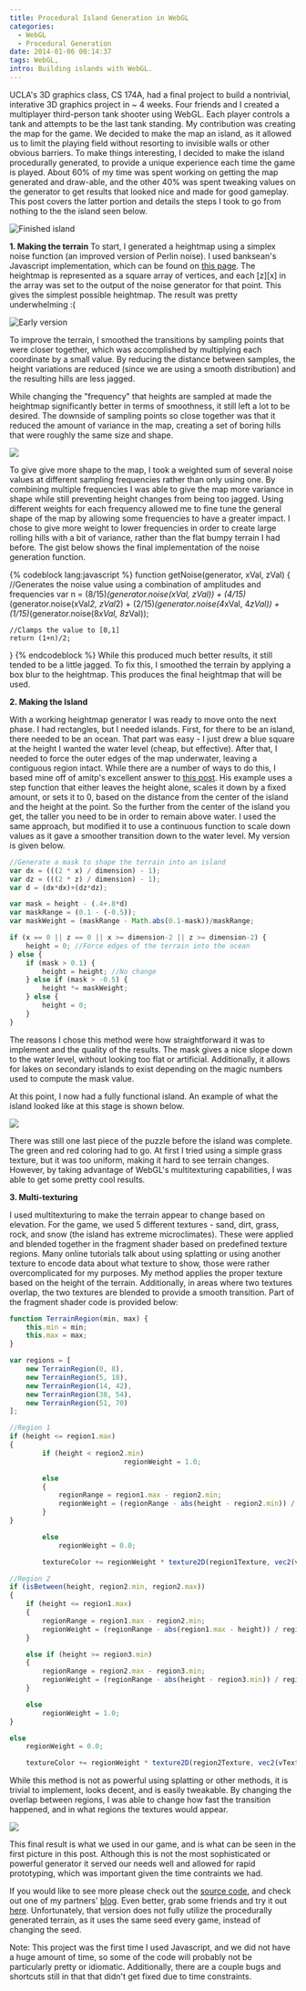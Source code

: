 ```yaml
---
title: Procedural Island Generation in WebGL
categories:
  - WebGL
  - Procedural Generation
date: 2014-01-06 00:14:37
tags: WebGL,
intro: Building islands with WebGL.
---
```


UCLA's 3D graphics class, CS 174A, had a final project to build a nontrivial, interative 3D graphics project in ~ 4 weeks. Four friends and I created a multiplayer third-person tank shooter using WebGL. Each player controls a tank and attempts to be the last tank standing. My contribution was creating the map for the game. We decided to make the map an island, as it allowed us to limit the playing field without resorting to invisible walls or other obvious barriers. To make things interesting, I decided to make the island procedurally generated, to provide a unique experience each time the game is played. About 60% of my time was spent working on getting the map generated and draw-able, and the other 40% was spent tweaking values on the generator to get results that looked nice and made for good gameplay. This post covers the latter portion and details the steps I took to go from nothing to the the island seen below.

![Finished island](assets/final.png)

**1\. Making the terrain**
To start, I generated a heightmap using a simplex noise function (an improved version of Perlin noise). I used banksean's Javascript implementation, which can be found on [this page](https://gist.github.com/banksean/304522). The heightmap is represented as a square array of vertices, and each [z][x] in the array was set to the output of the noise generator for that point. This gives the simplest possible heightmap. The result was pretty underwhelming :(

![Early version](assets/terrain-1.png)

To improve the terrain, I smoothed the transitions by sampling points that were closer together, which was accomplished by multiplying each coordinate by a small value. By reducing the distance between samples, the height variations are reduced (since we are using a smooth distribution) and the resulting hills are less jagged.

While changing the "frequency" that heights are sampled at made the heightmap significantly better in terms of smoothness, it still left a lot to be desired. The downside of sampling points so close together was that it reduced the amount of variance in the map, creating a set of boring hills that were roughly the same size and shape.

![](assets/generated_terrain2.png)

To give give more shape to the map, I took a weighted sum of several noise values at different sampling frequencies rather than only using one. By combining multiple frequencies I was able to give the map more variance in shape while still preventing height changes from being too jagged. Using different weights for each frequency allowed me to fine tune the general shape of the map by allowing some frequencies to have a greater impact. I chose to give more weight to lower frequencies in order to create large rolling hills with a bit of variance, rather than the flat bumpy terrain I had before. The gist below shows the final implementation of the noise generation function.

{% codeblock lang:javascript %}
function getNoise(generator, xVal, zVal) {
    //Generates the noise value using a combination of amplitudes and frequencies
    var n = (8/15)*(generator.noise(xVal, zVal))
            + (4/15)*(generator.noise(xVal*2, zVal*2)
            + (2/15)*(generator.noise(4*xVal, 4*zVal))
            + (1/15)*(generator.noise(8*xVal, 8*zVal));

    //Clamps the value to [0,1]
    return (1+n)/2;
}
{% endcodeblock %}
While this produced much better results, it still tended to be a little jagged. To fix this, I smoothed the terrain by applying a box blur to the heightmap. This produces the final heightmap that will be used.

**2\. Making the Island**

With a working heightmap generator I was ready to move onto the next phase. I had rectangles, but I needed islands. First, for there to be an island, there needed to be an ocean. That part was easy - I just drew a blue square at the height I wanted the water level (cheap, but effective). After that, I needed to force the outer edges of the map underwater, leaving a contiguous region intact. While there are a number of ways to do this, I based mine off of amitp's excellent answer to [this post](http://gamedev.stackexchange.com/a/22203). His example uses a step function that either leaves the height alone, scales it down by a fixed amount, or sets it to 0, based on the distance from the center of the island and the height at the point. So the further from the center of the island you get, the taller you need to be in order to remain above water. I used the same approach, but modified it to use a continuous function to scale down values as it gave a smoother transition down to the water level. My version is given below.

```javascript
//Generate a mask to shape the terrain into an island
var dx = (((2 * x) / dimension) - 1);
var dz = (((2 * z) / dimension) - 1);
var d = (dx*dx)+(dz*dz);

var mask = height - (.4+.8*d)
var maskRange = (0.1 - (-0.5));
var maskWeight = (maskRange - Math.abs(0.1-mask))/maskRange;

if (x == 0 || z == 0 || x >= dimension-2 || z >= dimension-2) {
    height = 0; //Force edges of the terrain into the ocean
} else {
    if (mask > 0.1) {
        height = height; //No change
    } else if (mask > -0.5) {
        height *= maskWeight;
    } else {
        height = 0;
    }
}
```

The reasons I chose this method were how straightforward it was to implement and the quality of the results. The mask gives a nice slope down to the water level, without looking too flat or artificial. Additionally, it allows for lakes on secondary islands to exist depending on the magic numbers used to compute the mask value.

At this point, I now had a fully functional island. An example of what the island looked like at this stage is shown below.

![](assets/island1.png)

There was still one last piece of the puzzle before the island was complete. The green and red coloring had to go. At first I tried using a simple grass texture, but it was too uniform, making it hard to see terrain changes. However, by taking advantage of WebGL's multitexturing capabilities, I was able to get some pretty cool results.

**3\. Multi-texturing**

I used multitexturing to make the terrain appear to change based on elevation. For the game, we used 5 different textures - sand, dirt, grass, rock, and snow (the island has extreme microclimates). These were applied and blended together in the fragment shader based on predefined texture regions. Many online tutorials talk about using splatting or using another texture to encode data about what texture to show, those were rather overcomplicated for my purposes. My method applies the proper texture based on the height of the terrain. Additionally, in areas where two textures overlap, the two textures are blended to provide a smooth transition. Part of the fragment shader code is provided below:

```javascript
function TerrainRegion(min, max) {
    this.min = min;
    this.max = max;
}

var regions = [
    new TerrainRegion(0, 8),
    new TerrainRegion(5, 18),
    new TerrainRegion(14, 42),
    new TerrainRegion(38, 54),
    new TerrainRegion(51, 70)
];

//Region 1
if (height <= region1.max)
{
        if (height < region2.min)
                            regionWeight = 1.0;

        else
        {
            regionRange = region1.max - region2.min;
            regionWeight = (regionRange - abs(height - region2.min)) / regionRange;
        }
}

        else
            regionWeight = 0.0;

        textureColor += regionWeight * texture2D(region1Texture, vec2(vTextureCoord.s, vTextureCoord.t));

//Region 2
if (isBetween(height, region2.min, region2.max))
{
    if (height <= region1.max)
    {
        regionRange = region1.max - region2.min;
        regionWeight = (regionRange - abs(region1.max - height)) / regionRange;
    }

    else if (height >= region3.min)
    {
        regionRange = region2.max - region3.min;
        regionWeight = (regionRange - abs(height - region3.min)) / regionRange;
    }

    else
        regionWeight = 1.0;
}

else
    regionWeight = 0.0;

    textureColor += regionWeight * texture2D(region2Texture, vec2(vTextureCoord.s, vTextureCoord.t));
```

While this method is not as powerful using splatting or other methods, it is trivial to implement, looks decent, and is easily tweakable. By changing the overlap between regions, I was able to change how fast the transition happened, and in what regions the textures would appear.

![](assets/island_multi.png)

This final result is what we used in our game, and is what can be seen in the first picture in this post. Although this is not the most sophisticated or powerful generator it served our needs well and allowed for rapid prototyping, which was important given the time contraints we had.

If you would like to see more please check out the [source code](https://github.com/pcrumm/tank-project), and check out one of my partners' [blog](http://www.ryanhansberry.com/blog/tanks.html). Even better, grab some friends and try it out [here](http://tanks.ryanhansberry.com/). Unfortunately, that version does not fully utilize the procedurally generated terrain, as it uses the same seed every game, instead of changing the seed.

Note: This project was the first time I used Javascript, and we did not have a huge amount of time, so some of the code will probably not be particularly pretty or idiomatic. Additionally, there are a couple bugs and shortcuts still in that that didn't get fixed due to time constraints.
